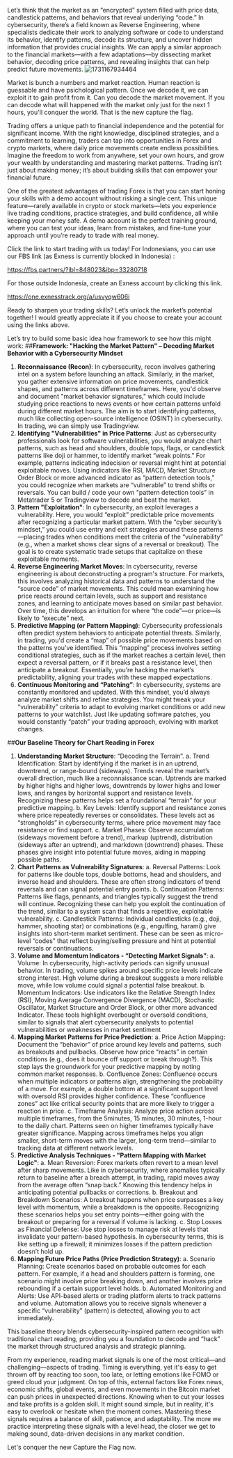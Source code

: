Let’s think that the market as an “encrypted” system filled with price data, candlestick patterns, and behaviors that reveal underlying “code.” In cybersecurity, there’s a field known as Reverse Engineering, where specialists dedicate their work to analyzing software or code to understand its behavior, identify patterns, decode its structure, and uncover hidden information that provides crucial insights. We can apply a similar approach to the financial markets—with a few adaptations—by dissecting market behavior, decoding price patterns, and revealing insights that can help predict future movements.
![1731167934464](https://github.com/user-attachments/assets/6da1c850-128b-453f-8a8b-a790d2a9dbd1)

Market is bunch a numbers and market reaction. Human reaction is guessable and have psichological pattern. Once we decode it, we can exploit it to gain profit from it. Can you decode the market movement. If you can decode what will happened with the market only just for the next 1 hours, you'll conquer the world. That is the new capture the flag.

Trading offers a unique path to financial independence and the potential for significant income. With the right knowledge, disciplined strategies, and a commitment to learning, traders can tap into opportunities in Forex and crypto markets, where daily price movements create endless possibilities. Imagine the freedom to work from anywhere, set your own hours, and grow your wealth by understanding and mastering market patterns. Trading isn’t just about making money; it’s about building skills that can empower your financial future.

One of the greatest advantages of trading Forex is that you can start honing your skills with a demo account without risking a single cent. This unique feature—rarely available in crypto or stock markets—lets you experience live trading conditions, practice strategies, and build confidence, all while keeping your money safe. A demo account is the perfect training ground, where you can test your ideas, learn from mistakes, and fine-tune your approach until you’re ready to trade with real money.

Click the link to start trading with us today! For Indonesians, you can use our FBS link (as Exness is currently blocked in Indonesia) :

https://fbs.partners/?ibl=848023&ibp=33280718

For those outside Indonesia, create an Exness account by clicking this link.

https://one.exnesstrack.org/a/usvyqw606i

Ready to sharpen your trading skills? Let’s unlock the market’s potential together! I would greatly appreciate it if you choose to create your account using the links above.

Let’s try to build some basic idea how framework to see how this might work:
##**Framework: "Hacking the Market Pattern" – Decoding Market Behavior with a Cybersecurity Mindset**
1. **Reconnaissance (Recon)**: In cybersecurity, recon involves gathering intel on a system before launching an attack. Similarly, in the market, you gather extensive information on price movements, candlestick shapes, and patterns across different timeframes. Here, you'd observe and document "market behavior signatures," which could include studying price reactions to news events or how certain patterns unfold during different market hours. The aim is to start identifying patterns, much like collecting open-source intelligence (OSINT) in cybersecurity. In trading, we can simply use Tradingview.
2. **Identifying "Vulnerabilities" in Price Patterns**: Just as cybersecurity professionals look for software vulnerabilities, you would analyze chart patterns, such as head and shoulders, double tops, flags, or candlestick patterns like doji or hammer, to identify market “weak points.” For example, patterns indicating indecision or reversal might hint at potential exploitable moves. Using indicators like RSI, MACD, Market Structure Order Block or more advanced indicator as “pattern detection tools,” you could recognize when markets are “vulnerable” to trend shifts or reversals. You can build / code your own "pattern detection tools" in Metatrader 5 or Tradingview to decode and beat the market.
3. **Pattern "Exploitation"**: In cybersecurity, an exploit leverages a vulnerability. Here, you would “exploit” predictable price movements after recognizing a particular market pattern. With the “cyber security’s mindset,” you could use entry and exit strategies around these patterns—placing trades when conditions meet the criteria of the “vulnerability” (e.g., when a market shows clear signs of a reversal or breakout). The goal is to create systematic trade setups that capitalize on these exploitable moments.
4. **Reverse Engineering Market Moves**: In cybersecurity, reverse engineering is about deconstructing a program's structure. For markets, this involves analyzing historical data and patterns to understand the “source code” of market movements. This could mean examining how price reacts around certain levels, such as support and resistance zones, and learning to anticipate moves based on similar past behavior. Over time, this develops an intuition for where “the code”—or price—is likely to “execute” next.
5. **Predictive Mapping (or Pattern Mapping)**: Cybersecurity professionals often predict system behaviors to anticipate potential threats. Similarly, in trading, you'd create a “map” of possible price movements based on the patterns you’ve identified. This “mapping” process involves setting conditional strategies, such as if the market reaches a certain level, then expect a reversal pattern, or if it breaks past a resistance level, then anticipate a breakout. Essentially, you’re hacking the market’s predictability, aligning your trades with these mapped expectations.
6. **Continuous Monitoring and “Patching”**: In cybersecurity, systems are constantly monitored and updated. With this mindset, you’d always analyze market shifts and refine strategies. You might tweak your “vulnerability” criteria to adapt to evolving market conditions or add new patterns to your watchlist. Just like updating software patches, you would constantly “patch” your trading approach, evolving with market changes.

##**Our Baseline Theory for Chart Reading in Forex**
1. **Understanding Market Structure**: “Decoding the Terrain”. a. Trend Identification: Start by identifying if the market is in an uptrend, downtrend, or range-bound (sideways). Trends reveal the market’s overall direction, much like a reconnaissance scan. Uptrends are marked by higher highs and higher lows, downtrends by lower highs and lower lows, and ranges by horizontal support and resistance levels. Recognizing these patterns helps set a foundational “terrain” for your predictive mapping. b. Key Levels: Identify support and resistance zones where price repeatedly reverses or consolidates. These levels act as “strongholds” in cybersecurity terms, where price movement may face resistance or find support. c. Market Phases: Observe accumulation (sideways movement before a trend), markup (uptrend), distribution (sideways after an uptrend), and markdown (downtrend) phases. These phases give insight into potential future moves, aiding in mapping possible paths.
2. **Chart Patterns as Vulnerability Signatures**:
   a. Reversal Patterns: Look for patterns like double tops, double bottoms, head and shoulders, and inverse head and shoulders. These are often strong indicators of trend reversals and can signal potential entry points.
   b. Continuation Patterns: Patterns like flags, pennants, and triangles typically suggest the trend will continue. Recognizing these can help you exploit the continuation of the trend, similar to a system scan that finds a repetitive, exploitable vulnerability.
   c. Candlestick Patterns: Individual candlesticks (e.g., doji, hammer, shooting star) or combinations (e.g., engulfing, harami) give insights into short-term market sentiment. These can be seen as micro-level “codes” that reflect buying/selling pressure and hint at potential reversals or continuations.
3. **Volume and Momentum Indicators - “Detecting Market Signals”**:
   a. Volume: In cybersecurity, high-activity periods can signify unusual behavior. In trading, volume spikes around specific price levels indicate strong interest. High volume during a breakout suggests a more reliable move, while low volume could signal a potential false breakout.
   b. Momentum Indicators: Use indicators like the Relative Strength Index (RSI), Moving Average Convergence Divergence (MACD), Stochastic Oscillator, Market Structure and Order Block, or other more advanced Indicator. These tools highlight overbought or oversold conditions, similar to signals that alert cybersecurity analysts to potential vulnerabilities or weaknesses in market sentiment
4. **Mapping Market Patterns for Price Prediction**:
   a. Price Action Mapping: Document the “behavior” of price around key levels and patterns, such as breakouts and pullbacks. Observe how price “reacts” in certain conditions (e.g., does it bounce off support or break through?). This step lays the groundwork for your predictive mapping by noting common market responses.
   b. Confluence Zones: Confluence occurs when multiple indicators or patterns align, strengthening the probability of a move. For example, a double bottom at a significant support level with oversold RSI provides higher confidence. These “confluence zones” act like critical security points that are more likely to trigger a reaction in price.
   c. Timeframe Analysis: Analyze price action across multiple timeframes, from the 5minutes, 15 minutes, 30 minutes, 1-hour to the daily chart. Patterns seen on higher timeframes typically have greater significance. Mapping across timeframes helps you align smaller, short-term moves with the larger, long-term trend—similar to tracking data at different network levels.
5. **Predictive Analysis Techniques - "Pattern Mapping with Market Logic"**:
   a. Mean Reversion: Forex markets often revert to a mean level after sharp movements. Like in cybersecurity, where anomalies typically return to baseline after a breach attempt, in trading, rapid moves away from the average often “snap back.” Knowing this tendency helps in anticipating potential pullbacks or corrections.
   b. Breakout and Breakdown Scenarios: A breakout happens when price surpasses a key level with momentum, while a breakdown is the opposite. Recognizing these scenarios helps you set entry points—either going with the breakout or preparing for a reversal if volume is lacking.
   c. Stop Losses as Financial Defense: Use stop losses to manage risk at levels that invalidate your pattern-based hypothesis. In cybersecurity terms, this is like setting up a firewall; it minimizes losses if the pattern prediction doesn’t hold up.
6. **Mapping Future Price Paths (Price Prediction Strategy)**:
   a. Scenario Planning: Create scenarios based on probable outcomes for each pattern. For example, if a head and shoulders pattern is forming, one scenario might involve price breaking down, and another involves price rebounding if a certain support level holds.
   b. Automated Monitoring and Alerts: Use API-based alerts or trading platform alerts to track patterns and volume. Automation allows you to receive signals whenever a specific “vulnerability” (pattern) is detected, allowing you to act immediately.

This baseline theory blends cybersecurity-inspired pattern recognition with traditional chart reading, providing you a foundation to decode and “hack” the market through structured analysis and strategic planning. 

From my experience, reading market signals is one of the most critical—and challenging—aspects of trading. Timing is everything, yet it's easy to get thrown off by reacting too soon, too late, or letting emotions like FOMO or greed cloud your judgment. On top of this, external factors like Forex news, economic shifts, global events, and even movements in the Bitcoin market can push prices in unexpected directions. Knowing when to cut your losses and take profits is a golden skill. It might sound simple, but in reality, it's easy to overlook or hesitate when the moment comes. Mastering these signals requires a balance of skill, patience, and adaptability. The more we practice interpreting these signals with a level head, the closer we get to making sound, data-driven decisions in any market condition. 

Let's conquer the new Capture the Flag now.
